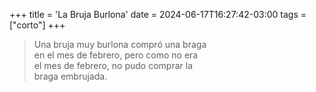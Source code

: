 +++
title = 'La Bruja Burlona'
date = 2024-06-17T16:27:42-03:00
tags = ["corto"]
+++

> Una bruja muy burlona compró una braga <br>
> en el mes de febrero, pero como no era <br>
> el mes de febrero, no pudo comprar la <br>
> braga embrujada.

<!--more-->
